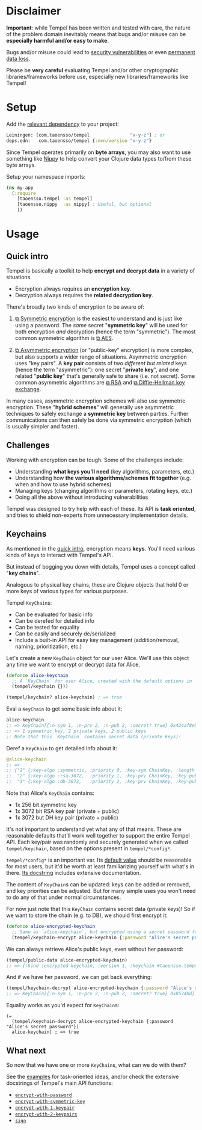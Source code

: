 # Disclaimer

**Important**: while Tempel has been written and tested with care, the nature of the problem domain inevitably means that bugs and/or misuse can be **especially harmful and/or easy to make**.

Bugs and/or misuse could lead to [security vulnerabilities](./3-FAQ#how-secure-is-tempel) or even [permanent data loss](./3-FAQ#is-there-a-risk-of-data-loss).

Please be **very careful** evaluating Tempel and/or other cryptographic libraries/frameworks before use, especially new libraries/frameworks like Tempel!

# Setup

Add the [relevant dependency](../#latest-releases) to your project:

```clojure
Leiningen: [com.taoensso/tempel               "x-y-z"] ; or
deps.edn:   com.taoensso/tempel {:mvn/version "x-y-z"}
```

Since Tempel operates primarily on **byte arrays**, you may also want to use something like [Nippy](https://github.com/taoensso/nippy) to help convert your Clojure data types to/from these byte arrays.

Setup your namespace imports:

```clojure
(ns my-app
  (:require
    [taoensso.tempel :as tempel]
    [taoensso.nippy  :as nippy] ; Useful, but optional
    ))
```

# Usage

## Quick intro

Tempel is basically a toolkit to help **encrypt and decrypt data** in a variety of situations.

- Encryption always requires an **encryption key**.
- Decryption always requires the **related decryption key**.

There's broadly two kinds of encryption to be aware of:

1. [⧉ Symmetric encryption](https://en.wikipedia.org/wiki/Symmetric-key_algorithm) is the easiest to understand and is just like using a password. The *same* secret "**symmetric key**" will be used for both encryption *and* decryption (hence the term "symmetric"). The most common symmetric algorithm is [⧉ AES](https://en.wikipedia.org/wiki/Advanced_Encryption_Standard).
   
2. [⧉ Asymmetric encryption](https://en.wikipedia.org/wiki/Public-key_cryptography) (or "public-key" encryption) is more complex, but also supports a wider range of situations. Asymmetric encryption uses "key pairs". A **key pair** consists of two *different but related* keys (hence the term "asymmetric"): one secret "**private key**", and one related "**public key**" that's generally safe to share (i.e. not secret). Some common asymmetric algorithms are [⧉ RSA](https://en.wikipedia.org/wiki/RSA_(algorithm)) and [⧉ Diffie-Hellman key exchange](https://en.wikipedia.org/wiki/Diffie%E2%80%93Hellman_key_exchange).

In many cases, asymmetric encryption schemes will also use symmetric encryption. These "**hybrid schemes**" will generally use asymmetric techniques to safely exchange a **symmetric key** between parties. Further communications can then safely be done via symmetric encryption (which is usually simpler and faster).

## Challenges

Working with encryption can be tough. Some of the challenges include:

- Understanding **what keys you'll need** (key algorithms, parameters, etc.)
- Understanding how **the various algorithms/schemes fit together** (e.g. when and how to use hybrid schemes)
- Managing keys (changing algorithms or parameters, rotating keys, etc.)
- Doing all the above without introducing vulnerabilities

Tempel was designed to try help with each of these. Its API is **task oriented**, and tries to shield non-experts from unnecessary implementation details.

## Keychains

As mentioned in the [quick intro](#quick-intro), encryption means **keys**. You'll need various kinds of keys to interact with Tempel's API.

But instead of bogging you down with details, Tempel uses a concept called "**key chains**".

Analogous to physical key chains, these are Clojure objects that hold 0 or more keys of various types for various purposes.

Tempel `KeyChain`s:

- Can be evaluated for basic info
- Can be derefed for detailed info
- Can be tested for equality
- Can be easily and securely de/serialized
- Include a built-in API for easy key management (addition/removal, naming, prioritization, etc.)

Let's create a new `KeyChain` object for our user Alice. We'll use this object any time we want to encrypt or decrypt data for Alice.

```clojure
(defonce alice-keychain
  ;; A `KeyChain` for user Alice, created with the default options in `*config*`.
  (tempel/keychain {}))

(tempel/keychain? alice-keychain) ; => true
```

Eval a `KeyChain` to get some basic info about it:

```clojure
alice-keychain
;; => KeyChain[{:n-sym 1, :n-prv 2, :n-pub 2, :secret? true} 0x424af8e5]
;; => 1 symmetric key, 2 private keys, 2 public keys
;; Note that this `KeyChain` contains secret data (private keys)!
```

Deref a `KeyChain` to get detailed info about it:

```clojure
@alice-keychain
;; =>
;; {"1" {:key-algo :symmetric, :priority 0, :key-sym ChainKey, :length 32},
;;  "2" {:key-algo :rsa-3072,  :priority 1, :key-prv ChainKey, :key-pub ChainKey[]},
;;  "3" {:key-algo :dh-3072,   :priority 2, :key-prv ChainKey, :key-pub ChainKey[]}}
```

Note that Alice's `KeyChain` contains:

- 1x 256 bit symmetric key
- 1x 3072 bit RSA key pair (private + public)
- 1x 3072 but DH  key pair (private + public)

It's not important to understand yet what any of that means. These are reasonable defaults that'll work well together to support the entire Tempel API. Each key/pair was randomly and securely generated when we called `tempel/keychain`, based on the options present in `tempel/*config*`.

`tempel/*config*` is an important var. Its [default value](https://taoensso.github.io/tempel/taoensso.tempel.html#var-default-config) should be reasonable for most users, but it'd be worth at least familiarizing yourself with what's in there. [Its docstring](https://taoensso.github.io/tempel/taoensso.tempel.html#var-*config*) includes extensive documentation.

The content of `KeyChain`s can be updated: keys can be added or removed, and key priorities can be adjusted. But for many simple uses you won't need to do any of that under normal circumstances.

For now just note that this `KeyChain` contains secret data (private keys)! So if we want to store the chain (e.g. to DB), we should first encrypt it:

```clojure
(defonce alice-encrypted-keychain
  ;; Same as `alice-keychain`, but encrypted using a secret password from Alice.
  (tempel/keychain-encrypt alice-keychain {:password "Alice's secret password"}))
```

We can always retrieve Alice's public keys, even without her password:

```clojure
(tempel/public-data alice-encrypted-keychain)
;; => {:kind :encrypted-keychain, :version 1, :keychain #taoensso.tempel.keys.KeyChain[{:n-pub 2 :secret? false} 0x659d9061]}
```

And if we have her password, we can get back everything:

```clojure
(tempel/keychain-decrypt alice-encrypted-keychain {:password "Alice's secret password"})
;; => KeyChain[{:n-sym 1, :n-prv 2, :n-pub 2, :secret? true} 0x8534bd]
```

Equality works as you'd expect for `KeyChain`s:

```
(=
  (tempel/keychain-decrypt alice-encrypted-keychain {:password "Alice's secret password"})
  alice-keychain) ; => true
```

## What next

So now that we have one or more `KeyChain`s, what can we do with them?

See the [examples](./2-Examples) for task-oriented ideas, and/or check the extensive docstrings of Tempel's main API functions:

- [`encrypt-with-password`](https://taoensso.github.io/tempel/taoensso.tempel.html#var-encrypt-with-password)
- [`encrypt-with-symmetric-key`](https://taoensso.github.io/tempel/taoensso.tempel.html#var-encrypt-with-symmetric-key)
- [`encrypt-with-1-keypair`](https://taoensso.github.io/tempel/taoensso.tempel.html#var-encrypt-with-1-keypair)
- [`encrypt-with-2-keypairs`](https://taoensso.github.io/tempel/taoensso.tempel.html#var-encrypt-with-2-keypairs)
- [`sign`](https://taoensso.github.io/tempel/taoensso.tempel.html#var-sign)